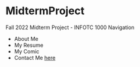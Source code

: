 # MidtermProject
Fall 2022 Midterm Project - INFOTC 1000
Navigation
  * About Me
  * My Resume
  * My Comic
  * Contact Me
[here](leriley/2.md)
